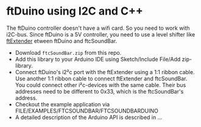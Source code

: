 # ftDuino using I2C and C++

The ftDuino controller doesn't have a wifi card. So you need to work with i2C-bus. Since ftDuino is a 5V controller, you need to use a level shifter like [ftExtender](https://gundermann-software.de/produkt/ft-extender/) etween ftDuino and ftcSoundBar.

* Download `ftcSoundBar.zip` from this repo.
* Add this library to your Arduino IDE using Sketch/Include File/Add zip-library.
* Connect ftDuino's i2²c port with the ftExtender using a 1:1 ribbon cable. Use another 1:1 ribbon cable to connect ftExtender and ftcSoundBar. You could connect other i²c-devices with the same cable. Their bus addresses need to be different to 0x33, which is the ftcSoundBar's address.
* Checkout the example application via FILE/EXAMPLES/FTCSOUNDBAR/FTCSOUNDBARDUINO
* A detailed description of the Arduino API is described in ...
